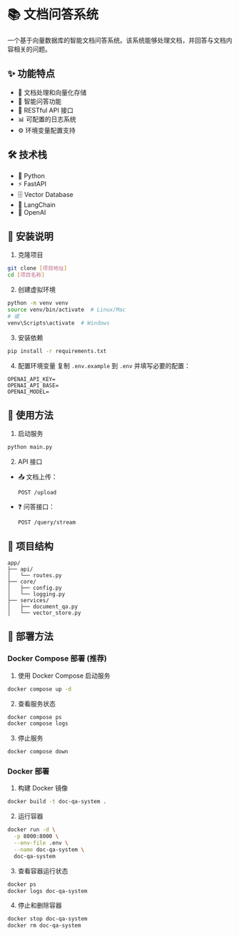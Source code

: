 # 📚 文档问答系统

一个基于向量数据库的智能文档问答系统。该系统能够处理文档，并回答与文档内容相关的问题。

## ✨ 功能特点

- 📝 文档处理和向量化存储
- 🤖 智能问答功能
- 🚀 RESTful API 接口
- 📊 可配置的日志系统
- ⚙️ 环境变量配置支持

## 🛠 技术栈

- 🐍 Python
- ⚡ FastAPI
- 🗄️ Vector Database
- 🔗 LangChain
- 🧠 OpenAI

## 🚀 安装说明

1. 克隆项目
```bash
git clone [项目地址]
cd [项目名称]
```

2. 创建虚拟环境
```bash
python -m venv venv
source venv/bin/activate  # Linux/Mac
# 或
venv\Scripts\activate  # Windows
```

3. 安装依赖
```bash
pip install -r requirements.txt
```

4. 配置环境变量
复制 `.env.example` 到 `.env` 并填写必要的配置：
```
OPENAI_API_KEY=
OPENAI_API_BASE= 
OPENAI_MODEL=
```

## 📖 使用方法

1. 启动服务
```bash
python main.py
```

2. API 接口

- 📤 文档上传：
  ```
  POST /upload
  ```

- ❓ 问答接口：
  ```
  POST /query/stream
  ```

## 📁 项目结构

```
app/
├── api/
│   └── routes.py
├── core/
│   ├── config.py
│   └── logging.py
├── services/
│   ├── document_qa.py
│   └── vector_store.py
```

## 🐳 部署方法

### Docker Compose 部署 (推荐)

1. 使用 Docker Compose 启动服务
```bash
docker compose up -d
```

2. 查看服务状态
```bash
docker compose ps
docker compose logs
```

3. 停止服务
```bash
docker compose down
```

### Docker 部署

1. 构建 Docker 镜像
```bash
docker build -t doc-qa-system .
```

2. 运行容器
```bash
docker run -d \
  -p 8000:8000 \
  --env-file .env \
  --name doc-qa-system \
  doc-qa-system
```

3. 查看容器运行状态
```bash
docker ps
docker logs doc-qa-system
```

4. 停止和删除容器
```bash
docker stop doc-qa-system
docker rm doc-qa-system
```